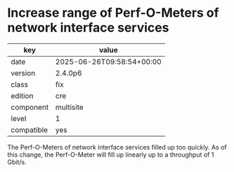[//]: # (werk v2)
# Increase range of Perf-O-Meters of network interface services

key        | value
---------- | ---
date       | 2025-06-26T09:58:54+00:00
version    | 2.4.0p6
class      | fix
edition    | cre
component  | multisite
level      | 1
compatible | yes

The Perf-O-Meters of network interface services filled up too quickly.
As of this change, the Perf-O-Meter will fill up linearly up to a throughput of 1 Gbit/s.
